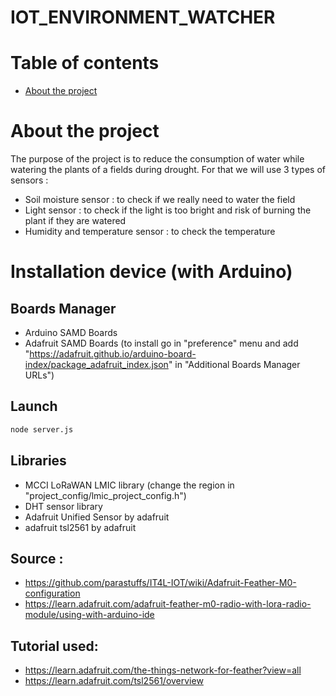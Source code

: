 # IOT_ENVIRONMENT_WATCHER

# Table of contents

- [About the project](#about-the-project)

# About the project

The purpose of the project is to reduce the consumption of water while watering the plants of a fields during drought. For that we will use 3 types of sensors :

- Soil moisture sensor : to check if we really need to water the field
- Light sensor : to check if the light is too bright and risk of burning the plant if they are watered
- Humidity and temperature sensor : to check the temperature

# Installation device (with Arduino)

## Boards Manager

- Arduino SAMD Boards
- Adafruit SAMD Boards (to install go in "preference" menu and add "https://adafruit.github.io/arduino-board-index/package_adafruit_index.json" in "Additional Boards Manager URLs")

## Launch

```bash
node server.js
```

## Libraries

- MCCI LoRaWAN LMIC library (change the region in "project_config/lmic_project_config.h")
- DHT sensor library
- Adafruit Unified Sensor by adafruit
- adafruit tsl2561 by adafruit

## Source :

- https://github.com/parastuffs/IT4L-IOT/wiki/Adafruit-Feather-M0-configuration
- https://learn.adafruit.com/adafruit-feather-m0-radio-with-lora-radio-module/using-with-arduino-ide

## Tutorial used:

- https://learn.adafruit.com/the-things-network-for-feather?view=all
- https://learn.adafruit.com/tsl2561/overview
